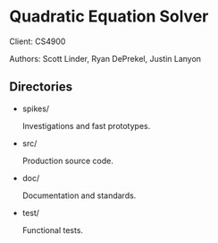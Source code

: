 Quadratic Equation Solver
=========================

Client: CS4900

Authors: Scott Linder, Ryan DePrekel, Justin Lanyon

Directories
-----------

* spikes/

    Investigations and fast prototypes.

* src/

    Production source code.

* doc/

    Documentation and standards.

* test/

    Functional tests.
